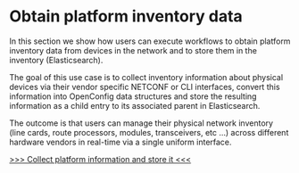 # Obtain platform inventory data

In this section we show how users can execute workflows to obtain platform inventory data from devices in the network and to store them in the inventory (Elasticsearch).

The goal of this use case is to collect inventory information about physical devices via their vendor specific NETCONF or CLI interfaces, convert this information into OpenConfig data structures and store the resulting information as a child entry to its associated parent in Elasticsearch. 

The outcome is that users can manage their physical network inventory (line cards, route processors, modules, transceivers, etc …) across different hardware vendors in real-time via a single uniform interface.

[>>> Collect platform information and store it <<<](2.md)